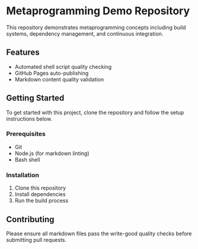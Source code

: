 # Metaprogramming Demo Repository

This repository demonstrates metaprogramming concepts including build systems, 
dependency management, and continuous integration.

## Features

- Automated shell script quality checking
- GitHub Pages auto-publishing
- Markdown content quality validation

## Getting Started

To get started with this project, clone the repository and follow the setup 
instructions below.

### Prerequisites

- Git
- Node.js (for markdown linting)
- Bash shell

### Installation

1. Clone this repository
2. Install dependencies
3. Run the build process

## Contributing

Please ensure all markdown files pass the write-good quality checks before 
submitting pull requests.
